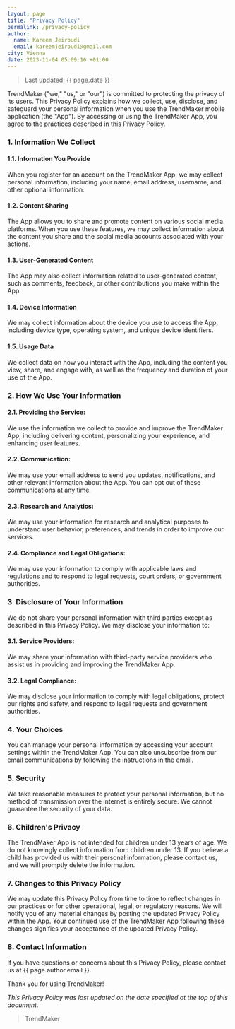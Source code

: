 ```yaml
---
layout: page
title: "Privacy Policy"
permalink: /privacy-policy
author:
  name: Kareem Jeiroudi
  email: kareemjeiroudi@gmail.com
city: Vienna
date: 2023-11-04 05:09:16 +01:00
---
```


> Last updated: {{ page.date }}

TrendMaker ("we," "us," or "our") is committed to protecting the privacy of its users. This Privacy Policy explains how we collect, use, disclose, and safeguard your personal information when you use the TrendMaker mobile application (the "App"). By accessing or using the TrendMaker App, you agree to the practices described in this Privacy Policy.

### 1. Information We Collect

#### 1.1. Information You Provide

When you register for an account on the TrendMaker App, we may collect personal information, including your name, email address, username, and other optional information.

#### 1.2. Content Sharing

The App allows you to share and promote content on various social media platforms. When you use these features, we may collect information about the content you share and the social media accounts associated with your actions.

#### 1.3. User-Generated Content

The App may also collect information related to user-generated content, such as comments, feedback, or other contributions you make within the App.

#### 1.4. Device Information

We may collect information about the device you use to access the App, including device type, operating system, and unique device identifiers.

#### 1.5. Usage Data

We collect data on how you interact with the App, including the content you view, share, and engage with, as well as the frequency and duration of your use of the App.

### 2. How We Use Your Information

#### 2.1. Providing the Service:

We use the information we collect to provide and improve the TrendMaker App, including delivering content, personalizing your experience, and enhancing user features.

#### 2.2. Communication:

We may use your email address to send you updates, notifications, and other relevant information about the App. You can opt out of these communications at any time.

#### 2.3. Research and Analytics:

We may use your information for research and analytical purposes to understand user behavior, preferences, and trends in order to improve our services.

#### 2.4. Compliance and Legal Obligations:

We may use your information to comply with applicable laws and regulations and to respond to legal requests, court orders, or government authorities.

### 3. Disclosure of Your Information

We do not share your personal information with third parties except as described in this Privacy Policy. We may disclose your information to:

#### 3.1. Service Providers:

We may share your information with third-party service providers who assist us in providing and improving the TrendMaker App.

#### 3.2. Legal Compliance:

We may disclose your information to comply with legal obligations, protect our rights and safety, and respond to legal requests and government authorities.

### 4. Your Choices

You can manage your personal information by accessing your account settings within the TrendMaker App. You can also unsubscribe from our email communications by following the instructions in the email.

### 5. Security

We take reasonable measures to protect your personal information, but no method of transmission over the internet is entirely secure. We cannot guarantee the security of your data.

### 6. Children's Privacy

The TrendMaker App is not intended for children under 13 years of age. We do not knowingly collect information from children under 13. If you believe a child has provided us with their personal information, please contact us, and we will promptly delete the information.

### 7. Changes to this Privacy Policy

We may update this Privacy Policy from time to time to reflect changes in our practices or for other operational, legal, or regulatory reasons. We will notify you of any material changes by posting the updated Privacy Policy within the App. Your continued use of the TrendMaker App following these changes signifies your acceptance of the updated Privacy Policy.

### 8. Contact Information

If you have questions or concerns about this Privacy Policy, please contact us at {{ page.author.email }}.

Thank you for using TrendMaker!

*This Privacy Policy was last updated on the date specified at the top of this document.*

> TrendMaker